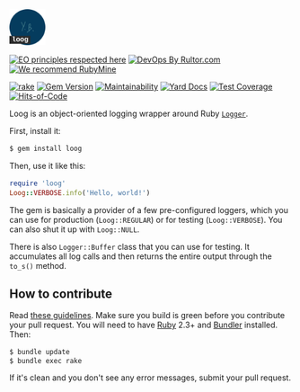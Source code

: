 <img src="/logo.svg" width="64px" height="64px"/>

[![EO principles respected here](https://www.elegantobjects.org/badge.svg)](https://www.elegantobjects.org)
[![DevOps By Rultor.com](http://www.rultor.com/b/yegor256/loog)](http://www.rultor.com/p/yegor256/loog)
[![We recommend RubyMine](https://www.elegantobjects.org/rubymine.svg)](https://www.jetbrains.com/ruby/)

[![rake](https://github.com/yegor256/loog/actions/workflows/rake.yml/badge.svg)](https://github.com/yegor256/loog/actions/workflows/rake.yml)
[![Gem Version](https://badge.fury.io/rb/loog.svg)](http://badge.fury.io/rb/loog)
[![Maintainability](https://api.codeclimate.com/v1/badges/4346229c7af42b820e84/maintainability)](https://codeclimate.com/github/yegor256/loog/maintainability)
[![Yard Docs](http://img.shields.io/badge/yard-docs-blue.svg)](http://rubydoc.info/github/yegor256/loog/master/frames)
[![Test Coverage](https://img.shields.io/codecov/c/github/yegor256/loog.svg)](https://codecov.io/github/yegor256/loog?branch=master)
[![Hits-of-Code](https://hitsofcode.com/github/yegor256/loog)](https://hitsofcode.com/view/github/yegor256/loog)

Loog is an object-oriented logging wrapper around Ruby
[`Logger`](https://ruby-doc.org/stdlib-2.4.0/libdoc/logger/rdoc/Logger.html).

First, install it:

```bash
$ gem install loog
```

Then, use it like this:

```ruby
require 'loog'
Loog::VERBOSE.info('Hello, world!')
```

The gem is basically a provider of a few pre-configured loggers, which
you can use for production (`Loog::REGULAR`) or for testing (`Loog::VERBOSE`).
You can also shut it up with `Loog::NULL`.

There is also `Logger::Buffer` class that you can use for testing. 
It accumulates all log calls and then returns the entire output
through the `to_s()` method.

## How to contribute

Read [these guidelines](https://www.yegor256.com/2014/04/15/github-guidelines.html).
Make sure you build is green before you contribute
your pull request. You will need to have [Ruby](https://www.ruby-lang.org/en/) 2.3+ and
[Bundler](https://bundler.io/) installed. Then:

```
$ bundle update
$ bundle exec rake
```

If it's clean and you don't see any error messages, submit your pull request.

